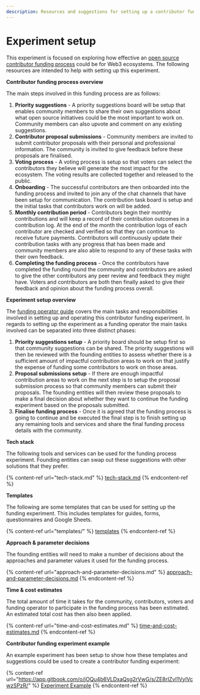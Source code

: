```yaml
---
description: Resources and suggestions for setting up a contributor funding experiment
---
```


# Experiment setup

This experiment is focused on exploring how effective an [open source contributor funding process](https://docs.contributors.org/proposal/open-source-contributors) could be for Web3 ecosystems. The following resources are intended to help with setting up this experiment.



**Contributor funding process overview**

The main steps involved in this funding process are as follows:

1. **Priority suggestions** - A priority suggestions board will be setup that enables community members to share their own suggestions about what open source initiatives could be the most important to work on. Community members can also upvote and comment on any existing suggestions.
2. **Contributor proposal submissions** - Community members are invited to submit contributor proposals with their personal and professional information. The community is invited to give feedback before these proposals are finalised.
3. **Voting process** - A voting process is setup so that voters can select the contributors they believe will generate the most impact for the ecosystem. The voting results are collected together and released to the public.
4. **Onboarding** - The successful contributors are then onboarded into the funding process and invited to join any of the chat channels that have been setup for communication. The contribution task board is setup and the initial tasks that contributors work on will be added.
5. **Monthly contribution period** - Contributors begin their monthly contributions and will keep a record of their contribution outcomes in a contribution log. At the end of the month the contribution logs of each contributor are checked and verified so that they can continue to receive future payments. Contributors will continuously update their contribution tasks with any progress that has been made and community members are also able to respond to any of these tasks with their own feedback.
6. **Completing the funding process** - Once the contributors have completed the funding round the community and contributors are asked to give the other contributors any peer review and feedback they might have. Voters and contributors are both then finally asked to give their feedback and opinion about the funding process overall.



**Experiment setup overview**

The [funding operator guide](templates/guides/funding-operator-guide.md) covers the main tasks and responsibilities involved in setting up and operating this contributor funding experiment. In regards to setting up the experiment as a funding operator the main tasks involved can be separated into three distinct phases:

1. **Priority suggestions setup** - A priority board should be setup first so that community suggestions can be shared. The priority suggestions will then be reviewed with the founding entities to assess whether there is a sufficient amount of impactful contribution areas to work on that justify the expense of funding some contributors to work on those areas.
2. **Proposal submissions setup** - If there are enough impactful contribution areas to work on the next step is to setup the proposal submission process so that community members can submit their proposals. The founding entities will then review these proposals to make a final decision about whether they want to continue the funding experiment based on the proposals submitted.
3. **Finalise funding process** - Once it is agreed that the funding process is going to continue and be executed the final step is to finish setting up any remaining tools and services and share the final funding process details with the community.



**Tech stack**

The following tools and services can be used for the funding process experiment. Founding entities can swap out these suggestions with other solutions that they prefer.

{% content-ref url="tech-stack.md" %}
[tech-stack.md](tech-stack.md)
{% endcontent-ref %}



**Templates**

The following are some templates that can be used for setting up the funding experiment. This includes templates for guides, forms, questionnaires and Google Sheets.

{% content-ref url="templates/" %}
[templates](templates/)
{% endcontent-ref %}



**Approach & parameter decisions**

The founding entities will need to make a number of decisions about the approaches and parameter values it used for the funding process.&#x20;

{% content-ref url="approach-and-parameter-decisions.md" %}
[approach-and-parameter-decisions.md](approach-and-parameter-decisions.md)
{% endcontent-ref %}



**Time & cost estimates**

The total amount of time it takes for the community, contributors, voters and funding operator to participate in the funding process has been estimated. An estimated total cost has then also been applied.

{% content-ref url="time-and-cost-estimates.md" %}
[time-and-cost-estimates.md](time-and-cost-estimates.md)
{% endcontent-ref %}



**Contributor funding experiment example**

An example experiment has been setup to show how these templates and suggestions could be used to create a contributor funding experiment:

{% content-ref url="https://app.gitbook.com/o/jOQu4b6VLDxaQsg2rVwG/s/ZE8rIZvI1VylVcwzSPzR/" %}
[Experiment Example](https://app.gitbook.com/o/jOQu4b6VLDxaQsg2rVwG/s/ZE8rIZvI1VylVcwzSPzR/)
{% endcontent-ref %}
